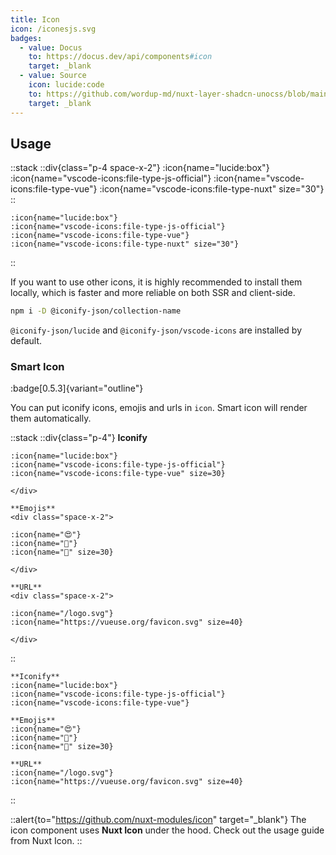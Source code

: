 ```yaml
---
title: Icon
icon: /iconesjs.svg
badges:
  - value: Docus
    to: https://docus.dev/api/components#icon
    target: _blank
  - value: Source
    icon: lucide:code
    to: https://github.com/wordup-md/nuxt-layer-shadcn-unocss/blob/main/components/content/Icon.vue
    target: _blank
---
```


## Usage

::stack
  ::div{class="p-4 space-x-2"}
    :icon{name="lucide:box"}
    :icon{name="vscode-icons:file-type-js-official"}
    :icon{name="vscode-icons:file-type-vue"}
    :icon{name="vscode-icons:file-type-nuxt" size="30"}
  ::

  ```mdc
  :icon{name="lucide:box"}
  :icon{name="vscode-icons:file-type-js-official"}
  :icon{name="vscode-icons:file-type-vue"}
  :icon{name="vscode-icons:file-type-nuxt" size="30"}
  ```
::

If you want to use other icons, it is highly recommended to install them locally, which is faster and more reliable on both SSR and client-side.

```bash [Terminal]
npm i -D @iconify-json/collection-name
```

`@iconify-json/lucide` and `@iconify-json/vscode-icons` are installed by default.

### Smart Icon

:badge[0.5.3]{variant="outline"}

You can put iconify icons, emojis and urls in `icon`. Smart icon will render them automatically.

::stack
  ::div{class="p-4"}
    **Iconify**
    <div class="space-x-2">

    :icon{name="lucide:box"}
    :icon{name="vscode-icons:file-type-js-official"}
    :icon{name="vscode-icons:file-type-vue" size=30}

    </div>

    **Emojis**
    <div class="space-x-2">

    :icon{name="😍"}
    :icon{name="🚀"}
    :icon{name="🎉" size=30}

    </div>

    **URL**
    <div class="space-x-2">

    :icon{name="/logo.svg"}
    :icon{name="https://vueuse.org/favicon.svg" size=40}

    </div>
  ::

  ```mdc
  **Iconify**
  :icon{name="lucide:box"}
  :icon{name="vscode-icons:file-type-js-official"}
  :icon{name="vscode-icons:file-type-vue"}

  **Emojis**
  :icon{name="😍"}
  :icon{name="🚀"}
  :icon{name="🎉" size=30}

  **URL**
  :icon{name="/logo.svg"}
  :icon{name="https://vueuse.org/favicon.svg" size=40}
  ```
::

::alert{to="https://github.com/nuxt-modules/icon" target="_blank"}
The icon component uses **Nuxt Icon** under the hood. Check out the usage guide from Nuxt Icon.
::
